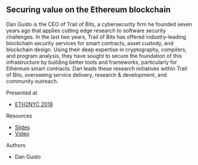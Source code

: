 ## Securing value on the Ethereum blockchain

Dan Guido is the CEO of Trail of Bits, a cybersecurity firm he founded seven years ago that applies cutting edge research to software security challenges. In the last two years, Trail of Bits has offered industry-leading blockchain security services for smart contracts, asset custody, and blockchain design. Using their deep expertise in cryptography, compilers, and program analysis, they have sought to secure the foundation of this infrastructure by building better tools and frameworks, particularly for Ethereum smart contracts. Dan leads these research initiatives within Trail of Bits, overseeing service delivery, research & development, and community outreach.

Presented at

* [ETH2NYC 2018](https://www.ethz.ch/en/the-eth-zurich/global/eth-global-news-events/2018/04/eth-meets-new-york-2018.html)

Resources

* [Slides](intro_to_ethereum_security.pdf)
* [Video](https://www.video.ethz.ch/events/2017/eth-meets-ny/future/a81d500e-c5f3-4e09-ac75-c17733131356.html)

Authors
* Dan Guido
